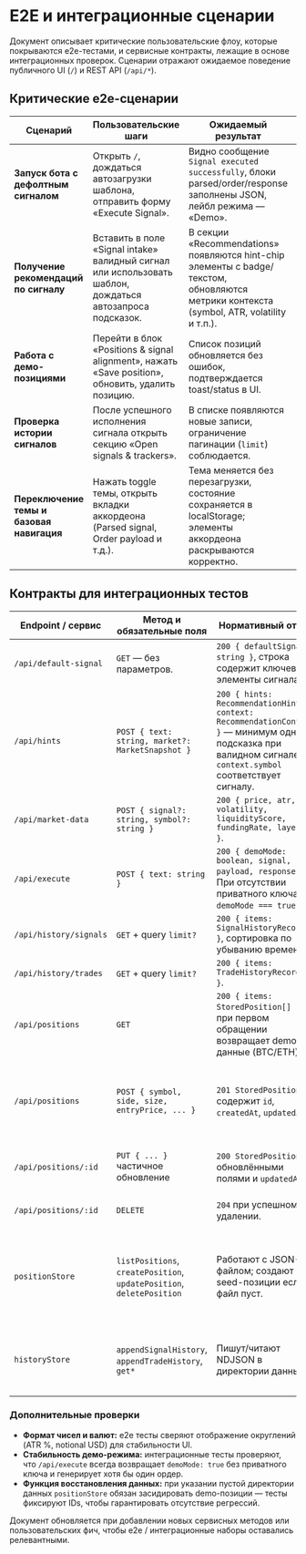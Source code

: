 # E2E и интеграционные сценарии

Документ описывает критические пользовательские флоу, которые покрываются e2e-тестами, и сервисные контракты, лежащие в основе интеграционных проверок. Сценарии отражают ожидаемое поведение публичного UI (`/`) и REST API (`/api/*`).

## Критические e2e-сценарии

| Сценарий | Пользовательские шаги | Ожидаемый результат | API/хранилища |
| --- | --- | --- | --- |
| **Запуск бота с дефолтным сигналом** | Открыть `/`, дождаться автозагрузки шаблона, отправить форму «Execute Signal». | Видно сообщение `Signal executed successfully`, блоки parsed/order/response заполнены JSON, лейбл режима — «Demo». | `POST /api/execute`, `appendSignalHistory`, `appendTradeHistory` |
| **Получение рекомендаций по сигналу** | Вставить в поле «Signal intake» валидный сигнал или использовать шаблон, дождаться автозапроса подсказок. | В секции «Recommendations» появляются hint-chip элементы с badge/текстом, обновляются метрики контекста (symbol, ATR, volatility и т.п.). | `POST /api/hints`, `buildRecommendations`, `defaultMarketDataProvider` |
| **Работа с демо-позициями** | Перейти в блок «Positions & signal alignment», нажать «Save position», обновить, удалить позицию. | Список позиций обновляется без ошибок, подтверждается toast/status в UI. | `GET/POST/PUT/DELETE /api/positions`, `positionStore` |
| **Проверка истории сигналов** | После успешного исполнения сигнала открыть секцию «Open signals & trackers». | В списке появляются новые записи, ограничение пагинации (`limit`) соблюдается. | `GET /api/history/signals`, `getSignalHistory` |
| **Переключение темы и базовая навигация** | Нажать toggle темы, открыть вкладки аккордеона (Parsed signal, Order payload и т.д.). | Тема меняется без перезагрузки, состояние сохраняется в localStorage; элементы аккордеона раскрываются корректно. | `localStorage`, `HintManager`, DOM |

## Контракты для интеграционных тестов

| Endpoint / сервис | Метод и обязательные поля | Нормативный ответ | Валидации и ошибки |
| --- | --- | --- | --- |
| `/api/default-signal` | `GET` — без параметров. | `200 { defaultSignal: string }`, строка содержит ключевые элементы сигнала. | Ошибок нет; используется для заполнения UI. |
| `/api/hints` | `POST { text: string, market?: MarketSnapshot }` | `200 { hints: RecommendationHint[], context: RecommendationContext }` — минимум одна подсказка при валидном сигнале, `context.symbol` соответствует сигналу. | `400 { error: "Signal text is required" }` для пустого текста; `500` при сбоях построения подсказок. |
| `/api/market-data` | `POST { signal?: string, symbol?: string }` | `200 { price, atr, volatility, liquidityScore, fundingRate, layers? }`. | `400 { error }` при сбоях парсинга или провайдера. |
| `/api/execute` | `POST { text: string }` | `200 { demoMode: boolean, signal, payload, response }`. При отсутствии приватного ключа `demoMode === true`. | `400 { error: "Signal text is required" }` или `400` с текстом ошибки парсера/бота. |
| `/api/history/signals` | `GET` + query `limit?` | `200 { items: SignalHistoryRecord[] }`, сортировка по убыванию времени. | `500 { error }` при ошибке чтения. |
| `/api/history/trades` | `GET` + query `limit?` | `200 { items: TradeHistoryRecord[] }`. | Аналогично `history/signals`. |
| `/api/positions` | `GET` | `200 { items: StoredPosition[] }`, при первом обращении возвращает demo-данные (BTC/ETH). | — |
| `/api/positions` | `POST { symbol, side, size, entryPrice, ... }` | `201 StoredPosition` — содержит `id`, `createdAt`, `updatedAt`. | `400` при отсутствии символа/стороны/положительной числовой валидации. |
| `/api/positions/:id` | `PUT { ... }` частичное обновление | `200 StoredPosition` с обновлёнными полями и `updatedAt`. | `400` если тело пустое; `404` если позиция не найдена. |
| `/api/positions/:id` | `DELETE` | `204` при успешном удалении. | `400` без id; `404` если запись отсутствует. |
| `positionStore` | `listPositions`, `createPosition`, `updatePosition`, `deletePosition` | Работают с JSON-файлом; создают seed-позиции если файл пуст. | Требуют валидных числовых значений, возвращают `false` при отсутствии сущности. |
| `historyStore` | `appendSignalHistory`, `appendTradeHistory`, `get*` | Пишут/читают NDJSON в директории данных. | Пропускают битые строки, возвращают пустой список при отсутствии файлов. |

### Дополнительные проверки

- **Формат чисел и валют:** e2e тесты сверяют отображение округлений (ATR %, notional USD) для стабильности UI.
- **Стабильность демо-режима:** интеграционные тесты проверяют, что `/api/execute` всегда возвращает `demoMode: true` без приватного ключа и генерирует хотя бы один ордер.
- **Функция восстановления данных:** при указании пустой директории данных `positionStore` обязан засидировать demo-позиции — тесты фиксируют IDs, чтобы гарантировать отсутствие регрессий.

Документ обновляется при добавлении новых сервисных методов или пользовательских фич, чтобы e2e / интеграционные наборы оставались релевантными.


